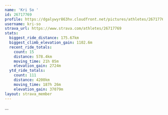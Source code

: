 ```yaml
---
name: 'Kri So '
id: 26717769
profile: https://dgalywyr863hv.cloudfront.net/pictures/athletes/26717769/7761026/14/large.jpg
username: kri-so
strava_url: https://www.strava.com/athletes/26717769
stats:
  biggest_ride_distance: 175.67km
  biggest_climb_elevation_gain: 1102.6m
  recent_ride_totals:
    count: 15
    distance: 578.4km
    moving_time: 21h 05m
    elevation_gain: 2724m
  ytd_ride_totals:
    count: 111
    distance: 4200km
    moving_time: 187h 26m
    elevation_gain: 37079m
layout: strava_member
--- 
```

...
